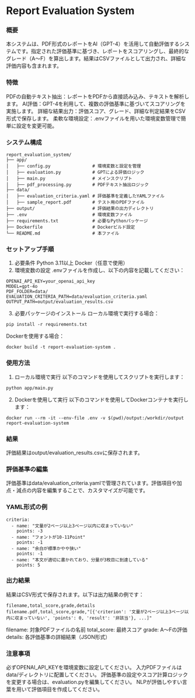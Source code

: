 # Report Evaluation System
### 概要
本システムは、PDF形式のレポートをAI（GPT-4）を活用して自動評価するシステムです。指定された評価基準に基づき、レポートをスコアリングし、最終的なグレード（A～F）を算出します。結果はCSVファイルとして出力され、詳細な評価内容も含まれます。

### 特徴
PDFの自動テキスト抽出：レポートをPDFから直接読み込み、テキストを解析します。
AI評価：GPT-4を利用して、複数の評価基準に基づいてスコアリングを実施します。
詳細な結果出力：評価スコア、グレード、詳細な判定結果をCSV形式で保存します。
柔軟な環境設定：.envファイルを用いた環境変数管理で簡単に設定を変更可能。

### システム構成

```
report_evaluation_system/
├── app/
│   ├── config.py                # 環境変数と設定を管理
│   ├── evaluation.py            # GPTによる評価ロジック
│   ├── main.py                  # メインスクリプト
│   ├── pdf_processing.py        # PDFテキスト抽出ロジック
├── data/
│   ├── evaluation_criteria.yaml # 評価基準を定義したYAMLファイル
│   ├── sample_report.pdf        # テスト用のPDFファイル
├── output/                      # 評価結果の出力ディレクトリ
├── .env                         # 環境変数ファイル
├── requirements.txt             # 必要なPythonパッケージ
├── Dockerfile                   # Dockerビルド設定
└── README.md                    # 本ファイル
```

### セットアップ手順
1. 必要条件
Python 3.11以上
Docker（任意で使用）
2. 環境変数の設定
.envファイルを作成し、以下の内容を記載してください：

```
OPENAI_API_KEY=your_openai_api_key
MODEL=gpt-4o
PDF_FOLDER=data/
EVALUATION_CRITERIA_PATH=data/evaluation_criteria.yaml
OUTPUT_PATH=output/evaluation_results.csv
```

3. 必要パッケージのインストール
ローカル環境で実行する場合：

```
pip install -r requirements.txt
```

Dockerを使用する場合：

```
docker build -t report-evaluation-system .
```

### 使用方法
1. ローカル環境で実行
以下のコマンドを使用してスクリプトを実行します：

```
python app/main.py
```

2. Dockerを使用して実行
以下のコマンドを使用してDockerコンテナを実行します：

```
docker run --rm -it --env-file .env -v $(pwd)/output:/workdir/output report-evaluation-system
```

### 結果
評価結果はoutput/evaluation_results.csvに保存されます。

### 評価基準の編集
評価基準はdata/evaluation_criteria.yamlで管理されています。評価項目や加点・減点の内容を編集することで、カスタマイズが可能です。

### YAML形式の例

```
criteria:
  - name: "文量が2ページ以上3ページ以内に収まっていない"
    points: -3
  - name: "フォントが10-11Point"
    points: -1
  - name: "余白が標準かやや狭い"
    points: -1
  - name: "本文が適切に書かれており、分量が3枚目に到達している"
    points: 5
```

### 出力結果
結果はCSV形式で保存されます。以下は出力結果の例です：

```
filename,total_score,grade,details
filename.pdf,total_score,grade,"[{'criterion': '文量が2ページ以上3ページ以内に収まっていない', 'points': 0, 'result': '非該当'}, ...]"
```

filename: 対象PDFファイルの名前
total_score: 最終スコア
grade: A～Fの評価
details: 各評価基準の詳細結果（JSON形式）

### 注意事項
必ずOPENAI_API_KEYを環境変数に設定してください。
入力PDFファイルはdata/ディレクトリに配置してください。
評価基準の設定やスコア計算ロジックを変更する場合は、evaluation.pyを編集してください。
NLPが評価しやすい言葉を用いて評価項目を作成してください。